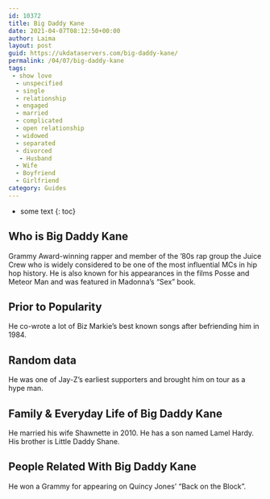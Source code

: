 ```yaml
---
id: 10372
title: Big Daddy Kane
date: 2021-04-07T08:12:50+00:00
author: Laima
layout: post
guid: https://ukdataservers.com/big-daddy-kane/
permalink: /04/07/big-daddy-kane
tags:
 - show love
  - unspecified
  - single
  - relationship
  - engaged
  - married
  - complicated
  - open relationship
  - widowed
  - separated
  - divorced
   - Husband
  - Wife
  - Boyfriend
  - Girlfriend
category: Guides
---
```


* some text
{: toc}


## Who is Big Daddy Kane
                  
                  
                  
Grammy Award-winning rapper and member of the &#8217;80s rap group the Juice Crew who is widely considered to be one of the most influential MCs in hip hop history. He is also known for his appearances in the films Posse and Meteor Man and was featured in Madonna&#8217;s &#8220;Sex&#8221; book.
                  
              
            
              
            
                
                
                
## Prior to Popularity
                  
                  
                  
He co-wrote a lot of Biz Markie&#8217;s best known songs after befriending him in 1984.
                  
              
            
              
            
                
                
                
## Random data
                  
                  
                  
He was one of Jay-Z&#8217;s earliest supporters and brought him on tour as a hype man.
                  
              
            
              
            
                
                
                
## Family & Everyday Life of Big Daddy Kane
                  
                  
                  
He married his wife Shawnette in 2010. He has a son named Lamel Hardy. His brother is Little Daddy Shane.
                  
              
            
              
            
                
                
                
## People Related With Big Daddy Kane
                  
                  
                  
He won a Grammy for appearing on Quincy Jones&#8217; &#8220;Back on the Block&#8221;.
                  
              
            
              
            
                
              
            
              
              
            
            
              
            
          
          
          